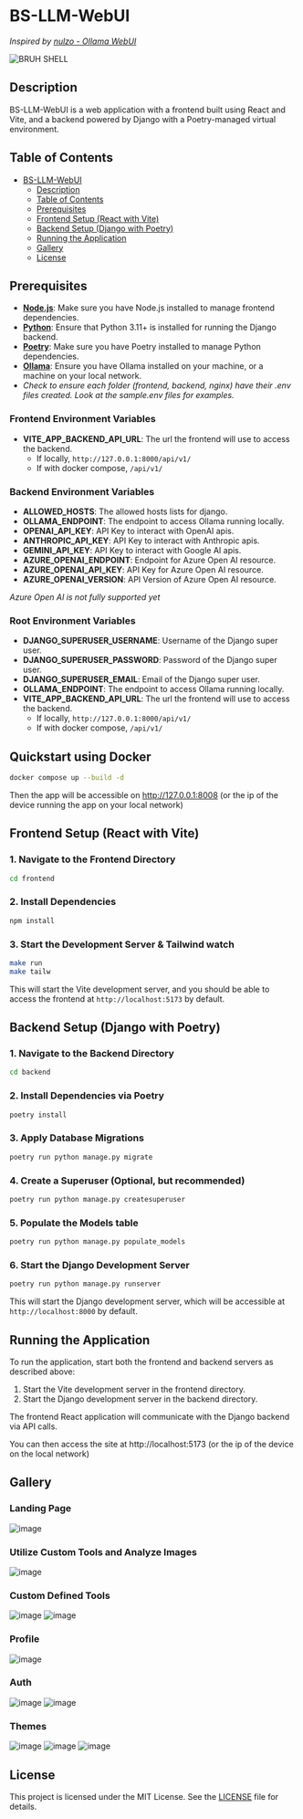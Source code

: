 # BS-LLM-WebUI

_Inspired by [nulzo - Ollama WebUI](https://github.com/nulzo/Ollama-WebUI)_

![BRUH SHELL](https://github.com/user-attachments/assets/5f5e8e5c-4ef2-4810-987a-3eaef11e41d8)

## Description

BS-LLM-WebUI is a web application with a frontend built using React and Vite, and a backend powered by Django with a Poetry-managed virtual environment.

## Table of Contents

- [BS-LLM-WebUI](#bs-llm-webui)
  - [Description](#description)
  - [Table of Contents](#table-of-contents)
  - [Prerequisites](#prerequisites)
  - [Frontend Setup (React with Vite)](#frontend-setup-react-with-vite)
  - [Backend Setup (Django with Poetry)](#backend-setup-django-with-poetry)
  - [Running the Application](#running-the-application)
  - [Gallery](#gallery)
  - [License](#license)

## Prerequisites

- **[Node.js](https://nodejs.org/en/download)**: Make sure you have Node.js installed to manage frontend dependencies.
- **[Python](https://www.python.org/downloads/)**: Ensure that Python 3.11+ is installed for running the Django backend.
- **[Poetry](https://python-poetry.org/docs/)**: Make sure you have Poetry installed to manage Python dependencies.
- **[Ollama](https://ollama.com/)**: Ensure you have Ollama installed on your machine, or a machine on your local network.
- _Check to ensure each folder (frontend, backend, nginx) have their .env files created. Look at the sample.env files for examples._

### Frontend Environment Variables
- **VITE_APP_BACKEND_API_URL**: The url the frontend will use to access the backend.
  - If locally, `http://127.0.0.1:8000/api/v1/`
  - If with docker compose, `/api/v1/`

### Backend Environment Variables
- **ALLOWED_HOSTS**: The allowed hosts lists for django.
- **OLLAMA_ENDPOINT**: The endpoint to access Ollama running locally.
- **OPENAI_API_KEY**: API Key to interact with OpenAI apis.
- **ANTHROPIC_API_KEY**: API Key to interact with Anthropic apis.
- **GEMINI_API_KEY**: API Key to interact with Google AI apis.
- **AZURE_OPENAI_ENDPOINT**: Endpoint for Azure Open AI resource.
- **AZURE_OPENAI_API_KEY**: API Key for Azure Open AI resource.
- **AZURE_OPENAI_VERSION**: API Version of Azure Open AI resource.

_Azure Open AI is not fully supported yet_

### Root Environment Variables
- **DJANGO_SUPERUSER_USERNAME**: Username of the Django super user.
- **DJANGO_SUPERUSER_PASSWORD**: Password of the Django super user.
- **DJANGO_SUPERUSER_EMAIL**: Email of the Django super user.
- **OLLAMA_ENDPOINT**: The endpoint to access Ollama running locally.
- **VITE_APP_BACKEND_API_URL**: The url the frontend will use to access the backend.
  - If locally, `http://127.0.0.1:8000/api/v1/`
  - If with docker compose, `/api/v1/`

## Quickstart using Docker

```sh
docker compose up --build -d
```

Then the app will be accessible on http://127.0.0.1:8008 (or the ip of the device running the app on your local network)

## Frontend Setup (React with Vite)

### 1. Navigate to the Frontend Directory

```sh
cd frontend
```

### 2. Install Dependencies

```sh
npm install
```

### 3. Start the Development Server & Tailwind watch

```sh
make run
make tailw
```

This will start the Vite development server, and you should be able to access the frontend at `http://localhost:5173` by default.

## Backend Setup (Django with Poetry)

### 1. Navigate to the Backend Directory

```sh
cd backend
```

### 2. Install Dependencies via Poetry

```sh
poetry install
```

### 3. Apply Database Migrations

```sh
poetry run python manage.py migrate
```

### 4. Create a Superuser (Optional, but recommended)

```sh
poetry run python manage.py createsuperuser
```

### 5. Populate the Models table
```sh
poetry run python manage.py populate_models
```

### 6. Start the Django Development Server

```sh
poetry run python manage.py runserver
```

This will start the Django development server, which will be accessible at `http://localhost:8000` by default.

## Running the Application

To run the application, start both the frontend and backend servers as described above:

1. Start the Vite development server in the frontend directory.
2. Start the Django development server in the backend directory.

The frontend React application will communicate with the Django backend via API calls.

You can then access the site at http://localhost:5173 (or the ip of the device on the local network)

## Gallery

### Landing Page
![image](https://github.com/user-attachments/assets/eaffa769-362c-431d-9cd9-6f04c87c926b)

### Utilize Custom Tools and Analyze Images
![image](https://github.com/user-attachments/assets/4a71253a-a91d-4b3c-898d-ba4b3d1e2237)

### Custom Defined Tools
![image](https://github.com/user-attachments/assets/cd1ae9c6-cdb7-4c88-94f5-8890632d1597)
![image](https://github.com/user-attachments/assets/435ea0d2-6a26-4504-9947-efd3f61c3519)

### Profile
![image](https://github.com/user-attachments/assets/d85299a3-956b-4071-a703-2128f0dcf5f7)

### Auth
![image](https://github.com/user-attachments/assets/ff7362d9-dec5-41a8-af9a-54c3361fad63)
![image](https://github.com/user-attachments/assets/b1b93702-50b4-4704-acc2-c96da9dcbe1f)

### Themes
![image](https://github.com/user-attachments/assets/17ccf50c-3ea5-46c9-9d4c-4d2c47880055)
![image](https://github.com/user-attachments/assets/86ebf58b-b3b4-4fa5-ba63-9e72cda5064c)
![image](https://github.com/user-attachments/assets/a66702fc-e151-4ed0-9d32-0d9b43590661)




## License

This project is licensed under the MIT License. See the [LICENSE](LICENSE) file for details.
